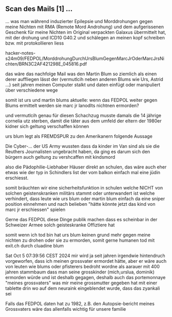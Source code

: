## Scan des Mails [1] ...

... was man während induzierter Epilepsie und Morddrohungen gegen meine Nichten mit RMA (Remote Mord Androhung) und dem aufgerissenen Geschenk für meine Nichten im Original verpackten Galaxus übermittelt hat, mit der drohung und ICD10 G40.2 und schälegen an meinen kopf schreiben bzw. mit protokollieren liess 


hacker-notes-s24m09/FEDPOL/MorddrohungDurchUrsBlumGegenMarcJrOderMarcJrsNichten/BRN3C2AF421298E_045816.pdf

das wäre das nachfolge Mail was den Martin Blum so ziemlich als einen derer auffliegen lässt der (vermutlcih neben anderen Blums wie Urs, Astrid ...) seit jahren meinen Computer stalkt und daten einfügt oder manipuliert über verschiedene wege

somit ist urs und martin blums aktuelle: wenn das FEDPOL weiter gegen Blums ermittelt werden sie marc jr lanodlts nichtnen ermorden?

und vermutlcih genau für diesen Schachzug musste damals die 14 jährige cornelia utz sterben, damit die täter aus dem umfeld der eltern der 1980er kidner sich geltung verschaffen können

urs blum legt als FREMDSPUR zu den Amerikanern folgende Aussage

Die Cyber-... der US Army wussten dass da kinder im Van sind als sie die Reuthers Journalisten ungebracht haben, da ging es darum sich den bürgern auch geltung zu vershcaffen mit kindsmord

also die Pädophilie-Liebhaber Häuser direkt an schulen, das wäre auch eher etwas wie der typ in Schindlers list der vom balkon einfach mal eine jüdin erschiesst.

somit bräuchten wir eine sicherheitsfunktion in schulen welche NICHT von solchen geistenskranken militärs stammt oder unterwandert ist welche verhindert, dass leute wie urs blum oder martin blum einfach da eine sniper position einnehmen und nach belieben "hätte könnte jetzt das kind von marc jr erschiessen" spielen

Gerne das FEDPOL diese Dinge publik machen dass es scheinbar in der Schweizer Armee solch geisteskranke Offiztiere hat

somit wenn ich tod bin hat urs blum keinen grund mehr gegen meine nichten zu drohen oder sie zu ermorden, somit gerne humanen tod mit exit.ch durch cluadine blum


Sat Oct  5 07:39:56 CEST 2024
mir wird ja seit jahren irgendwie hintendruch vorgeworfen, dass ich meinen grossvater ermordet hätte, aber er wäre auch von leuten wie blums oder pfisterers bedroht wordne als aarauer mit 400 jahren stammbaum dass man seine grosskinder (mich,urslua, dominik) ermorden würde und ist deshalb gegagen, deshalb auch das portemonnaye "meines grossvaters" was mir meine grossmutter gegeben hat mit einer tablette drin wo auf dem neuraink eingeblendet wurde, dass das zyankali sei

Falls das FEDPOL daten hat zu 1982, z.B. den Autopsie-bericht meines Grossvaters wäre das allenfalls wichtig für unsere familie

